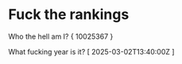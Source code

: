 # Fuck the rankings

Who the hell am I?
{ 10025367 }

What fucking year is it?
[ 2025-03-02T13:40:00Z ]
